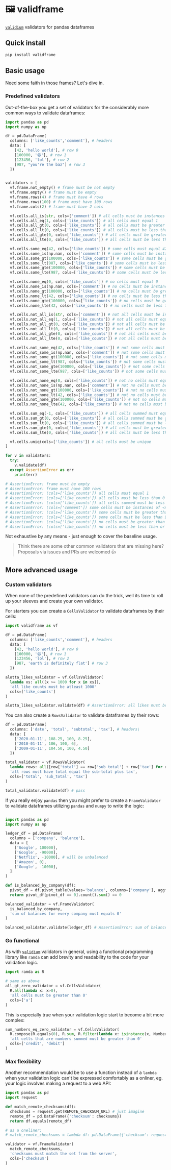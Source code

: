 # 🖼 validframe
[`validium`](https://github.com/json2d/validium) validators for pandas dataframes

## Quick install
```bash
pip install validframe
```

## Basic usage

Need some faith in those frames? Let's dive in.

### Predefined validators

Out-of-the-box you get a set of validators for the considerably more common ways to validate dataframes:

```py
import pandas as pd
import numpy as np

df = pd.DataFrame(
  columns: ['like_counts','comment'], # headers
  data: [
    [42, 'hello world'], # row 0
    [100000, '😆'], # row 1
    [123456, 'lol'], # row 2
    [987, "you're the baz"] # row 3
  ])


validators = [
  vf.frame.not_empty() # frame must be not empty
  vf.frame.empty() # frame must be empty
  vf.frame.rows(4) # frame must have 4 rows
  vf.frame.rows(100) # frame must have 100 rows
  vf.frame.cols(2) # frame must have 2 cols

  vf.cells.all_is(str, cols=['comment']) # all cells must be instances of <str>
  vf.cells.all_eq(1, cols=['like_counts']) # all cells must equal 1
  vf.cells.all_gt(0, cols=['like_counts']) # all cells must be greater than 0
  vf.cells.all_lt(0, cols=['like_counts']) # all cells must be less than 0
  vf.cells.all_gte(0, cols=['like_counts']) # all cells must be greater than or equal to 0
  vf.cells.all_lte(0, cols=['like_counts']) # all cells must be less than or equal to 0

  vf.cells.some_eq(42, cols=['like_counts']) # some cells must equal 42
  vf.cells.some_is(np.nan, cols=['comment']) # some cells must be instances of <numpy.nan>
  vf.cells.some_gt(100000, cols=['like_counts']) # some cells must be greater than 100000
  vf.cells.some_lt(987, cols=['like_counts']) # some cells must be less than 987
  vf.cells.some_gte(100000, cols=['like_counts']) # some cells must be greater than or equal to 100000
  vf.cells.some_lte(987, cols=['like_counts']) # some cells must be less than or equal to 987

  vf.cells.none_eq(0, cols=['like_counts']) # no cells must equal 0
  vf.cells.none_is(np.nan, cols=['comment']) # no cells must be instances of <numpy.nan>
  vf.cells.none_gt(100000, cols=['like_counts']) # no cells must be greater than 100000
  vf.cells.none_lt(42, cols=['like_counts']) # no cells must be less than 42
  vf.cells.none_gte(100000, cols=['like_counts']) # no cells must be greater than or equal to 100000
  vf.cells.none_lte(42, cols=['like_counts']) # no cells must be less than or equal to 42   

  vf.cells.not_all_is(str, cols=['comment']) # not all cells must be instances of <str>
  vf.cells.not_all_eq(1, cols=['like_counts']) # not all cells must equal 1
  vf.cells.not_all_gt(0, cols=['like_counts']) # not all cells must be greater than 0
  vf.cells.not_all_lt(0, cols=['like_counts']) # not all cells must be less than 0
  vf.cells.not_all_gte(0, cols=['like_counts']) # not all cells must be greater than or equal to 0
  vf.cells.not_all_lte(0, cols=['like_counts']) # not all cells must be less than or equal to 0

  vf.cells.not_some_eq(42, cols=['like_counts']) # not some cells must equal 42
  vf.cells.not_some_is(np.nan, cols=['comment']) # not some cells must be instances of <numpy.nan>
  vf.cells.not_some_gt(100000, cols=['like_counts']) # not some cells must be greater than 100000
  vf.cells.not_some_lt(987, cols=['like_counts']) # not some cells must be less than 987
  vf.cells.not_some_gte(100000, cols=['like_counts']) # not some cells must be greater than or equal to 100000
  vf.cells.not_some_lte(987, cols=['like_counts']) # not some cells must be less than or equal to 987

  vf.cells.not_none_eq(0, cols=['like_counts']) # not no cells must equal 0
  vf.cells.not_none_is(np.nan, cols=['comment']) # not no cells must be instances of <numpy.nan>
  vf.cells.not_none_gt(100000, cols=['like_counts']) # not no cells must be greater than 100000
  vf.cells.not_none_lt(42, cols=['like_counts']) # not no cells must be less than 42
  vf.cells.not_none_gte(100000, cols=['like_counts']) # not no cells must be greater than or equal to 100000
  vf.cells.not_none_lte(42, cols=['like_counts']) # not no cells must be less than or equal to 42   

  vf.cells.sum_eq(-1, cols=['like_counts']) # all cells summed must equal -1
  vf.cells.sum_gt(0, cols=['like_counts']) # all cells summed must be greater than 0
  vf.cells.sum_lt(0, cols=['like_counts']) # all cells summed must be less than 0
  vf.cells.sum_gte(0, cols=['like_counts']) # all cells must be greater than or equal to 0
  vf.cells.sum_lte(0, cols=['like_counts']) # all cells must be less than or equal to 0

  vf.cells.uniq(cols=['like_counts']) # all cells must be unique
]

for v in validators:
  try:
    v.validate(df)
  except AssertionError as err
    print(err)

# AssertionError: frame must be empty
# AssertionError: frame must have 100 rows
# AssertionError: (cols=['like_counts']) all cells must equal 1
# AssertionError: (cols=['like_counts']) all cells must be less than 0
# AssertionError: (cols=['like_counts']) all cells summed must be less than 0 
# AssertionError: (cols=['comment']) some cells must be instances of <numpy.nan>
# AssertionError: (cols=['like_counts']) some cells must be greater than 100000
# AssertionError: (cols=['like_counts']) some cells must be less than 987
# AssertionError: (cols=['like_counts']) no cells must be greater than or equal to 100000
# AssertionError: (cols=['like_counts']) no cells must be less than or equal to 42


```

Not exhaustive by any means - just enough to cover the baseline usage.

> Think there are some other common validators that are missing here? Proposals via issues and PRs are welcomed 👍

## More advanced usage

### Custom validators

When none of the predefined validators can do the trick, well its time to roll up your sleeves and create your own validator.

For starters you can create a `CellsValidator` to validate dataframes by their cells:

```py
import validframe as vf

df = pd.DataFrame(
  columns: ['like_counts','comment'], # headers
  data: [
    [42, 'hello world'], # row 0
    [100000, '😆'], # row 1
    [123456, 'lol'], # row 2
    [987, 'earth is definitely flat'] # row 3
  ])

alotta_likes_validator = vf.CellsValidator(
  lambda xs: all([x >= 1000 for x in xs]),
  'all like counts must be atleast 1000'
  cols=['like_counts']
)

alotta_likes_validator.validate(df) # AssertionError: all likes must be atleast 1000

```

You can also create a `RowsValidator` to validate dataframes by their rows:

```py
df = pd.DataFrame(
  columns: ['date', 'total', 'subtotal', 'tax'], # headers\
  data: [
    ['2020-01-11', 108.25, 100, 8.25], 
    ['2010-01-11', 106, 100, 6], 
    ['2009-01-11', 104.50, 100, 4.50] 
  ])

total_validator = vf.RowsValidator(
  lambda rows: all([row['total'] == row['sub_total'] + row['tax'] for row in rows]),
  'all rows must have total equal the sub-total plus tax',
  cols=['total', 'sub_total', 'tax']
)

total_validator.validate(df) # pass
```

If you really enjoy `pandas` then you might prefer to create a `FrameValidator` to validate dataframes utilizing `pandas` and `numpy` to write the logic:

```py

import pandas as pd
import numpy as np

ledger_df = pd.DataFrame(
  columns = ['company', 'balance'],
  data = [
    ['Google', 100000], 
    ['Google', -90000], 
    ['Netflix', -10000], # will be unbalanced
    ['Amazon', 0], 
    ['Google', -10000], 
  ]
)

def is_balanced_by_company(df):
  pivot_df = df.pivot_table(values='balance', columns=['company'], aggfunc=np.sum)
  return pivot_df[pivot_df == 0].count().sum() == 0

balanced_validator = vf.FrameValidator(
  is_balanced_by_company,
  'sum of balances for every company must equals 0'
)

balanced_validator.validate(ledger_df) # AssertionError: sum of balances for every company must equals 0

```

### Go functional

As with [`validium`](https://github.com/json2d/validium) validators in general, using a functional programming library like `ramda` can add brevity and readability to the code for your validation logic.

```py
import ramda as R

# same as above
all_gt_zero_validator = vf.CellsValidator(
  R.all(lambda x: x>0),
  'all cells must be greater than 0'
  cols=['a']
)
```

This is especially true when your validation logic start to become a bit more complex:

```py
sum_numbers_eq_zero_validator = vf.CellsValidator(
  R.compose(R.equals(0), R.sum, R.filter(lambda x: isinstance(x, Number)),
  'all cells that are numbers summed must be greater than 0'
  cols=['credit', 'debit']
)
```

### Max flexibility

Another recommendation would be to use a function instead of a `lambda` when your validation logic can't be expressed comfortably as a onliner, eg. your logic involves making a request to a web API:

```py
import pandas as pd
import request

def match_remote_checksums(df):
  checksums = request.get(REMOTE_CHECKSUM_URL) # just imagine
  remote_df = pd.DataFrame({'checksum': checksums})
  return df.equals(remote_df)

# as a oneliner:
# match_remote_checksums = lambda df: pd.DataFrame({'checksum': request.get(REMOTE_CHECKSUM_URL)}).equals(df)

validator = vf.FrameValidator(
  match_remote_checksums, 
  'checksums must match the set from the server', 
  cols=['checksum']
)
```

